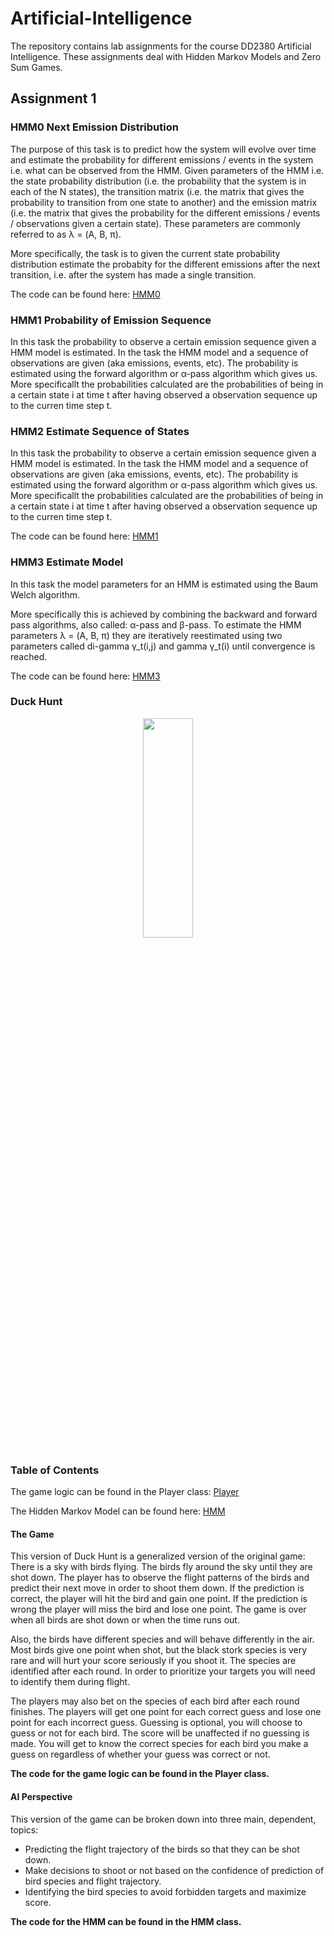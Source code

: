 # Artificial-Intelligence
The repository contains lab assignments for the course DD2380  Artificial Intelligence. These assignments deal with Hidden Markov Models and Zero Sum Games.

## Assignment 1

### HMM0 Next Emission Distribution
The purpose of this task is to predict how the system will evolve over time and estimate the probability for different emissions / events in the system i.e. what can be observed from the HMM. Given parameters of the HMM i.e. the state probability distribution (i.e. the probability that the system is in each of the N states), the transition matrix (i.e. the matrix that gives the probability to transition from one state to another) and the emission matrix (i.e. the matrix that gives the probability for the different emissions / events / observations given a certain state). These parameters are commonly referred to as λ = (A, B, π).

More specifically, the task is to given the current state probability distribution estimate the probabity for the different emissions after the next transition, i.e. after the system has made a single transition.

The code can be found here: [HMM0](https://github.com/alexandrahotti/Artificial-Intelligence/tree/master/Assignment1%20-%20Hidden%20Markov%20Models%20(HMM)/A1)


### HMM1 Probability of Emission Sequence
In this task the probability to observe a certain emission sequence given a HMM model is estimated. In the task the HMM model and a sequence of observations are given (aka emissions, events, etc). The probability is estimated using the forward algorithm or α-pass algorithm which gives us. More specificallt the probabilities calculated are the probabilities of being  in a certain state i at time t after having observed a observation sequence up to the curren time  step t.

### HMM2 Estimate Sequence of States
In this task the probability to observe a certain emission sequence given a HMM model is estimated. In the task the HMM model and a sequence of observations are given (aka emissions, events, etc). The probability is estimated using the forward algorithm or α-pass algorithm which gives us. More specificallt the probabilities calculated are the probabilities of being  in a certain state i at time t after having observed a observation sequence up to the curren time  step t.

The code can be found here: [HMM1](https://github.com/alexandrahotti/Artificial-Intelligence/tree/master/Assignment1%20-%20Hidden%20Markov%20Models%20(HMM)/A2)

### HMM3 Estimate Model
In this task the model parameters for an HMM is estimated using the Baum Welch algorithm.

More specifically this is achieved by combining the backward and forward pass algorithms, also called: α-pass and β-pass.
To estimate the HMM parameters λ = (A, B, π) they are iteratively reestimated using two parameters called di-gamma γ_t(i,j) and gamma γ_t(i) until convergence is reached.

The code can be found here: [HMM3](https://github.com/alexandrahotti/Artificial-Intelligence/tree/master/Assignment1%20-%20Hidden%20Markov%20Models%20(HMM)/A4)

### Duck Hunt
<p float="left" align='center'>  
  <img src='https://www.mariowiki.com/images/7/75/WWIMM_DuckHunt.png' width="40%" height="30%"
 />

### Table of Contents
The game logic can be found in the Player class:
[Player](https://github.com/alexandrahotti/Artificial-Intelligence/blob/master/Assignment1%20-%20Hidden%20Markov%20Models%20(HMM)/Duck%20Hunt/GAME/Player.java)

The Hidden Markov Model can be found here:
[HMM](https://github.com/alexandrahotti/Artificial-Intelligence/blob/master/Assignment1%20-%20Hidden%20Markov%20Models%20(HMM)/Duck%20Hunt/GAME/HMM.java)


#### The Game
This version of Duck Hunt is a generalized version of the original game: There is a sky with birds flying. The birds fly around the sky until they are shot down. The player has to observe the flight patterns of the birds and predict their next move in order to shoot them down. If the prediction is correct, the player will hit the bird and gain one point. If the prediction is wrong the player will miss the bird and lose one point. The game is over when all birds are shot down or when the time runs out.

Also, the birds have different species and will behave differently in the air. Most birds give one point when shot, but the black stork species is very rare and will hurt your score seriously if you shoot it. The species are identified after each round. In order to prioritize your targets you will need to identify them during flight.

The players may also bet on the species of each bird after each round finishes. The players will get one point for each correct guess and lose one point for each incorrect guess. Guessing is optional, you will choose to guess or not for each bird. The score will be unaffected if no guessing is made. You will get to know the correct species for each bird you make a guess on regardless of whether your guess was correct or not.

**The code for the game logic can be found in the Player class.**

#### AI Perspective
This version of the game can be broken down into three main, dependent, topics:

* Predicting the flight trajectory of the birds so that they can be shot down.
* Make decisions to shoot or not based on the confidence of prediction of bird species and flight trajectory.
* Identifying the bird species to avoid forbidden targets and maximize score.

**The code for the HMM can be found in the HMM class.**

